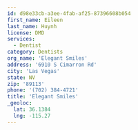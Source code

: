 ```yaml
---
id: d98e33cb-a3ee-4fab-af25-87396608b054
first_name: Eileen
last_name: Huynh
license: DMD
services:
  - Dentist
category: Dentists
org_name: 'Elegant Smiles'
address: '6910 S Cimarron Rd'
city: 'Las Vegas'
state: NV
zip: '89113'
phone: '(702) 384-4721'
title: 'Elegant Smiles'
_geoloc:
  lat: 36.1384
  lng: -115.27
---
```


